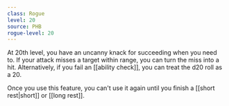 ```yaml
---
class: Rogue
level: 20
source: PHB
rogue-level: 20
---
```


At 20th level, you have an uncanny knack for succeeding when you need to. If your attack misses a target within range, you can turn the miss into a hit. Alternatively, if you fail an [[ability check]], you can treat the d20 roll as a 20.

Once you use this feature, you can't use it again until you finish a [[short rest|short]] or [[long rest]].
